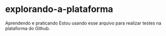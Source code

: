 # explorando-a-plataforma
Aprendendo e praticando
Estou usando esse arquivo para realizar testes na plataforma do Github.
